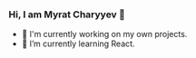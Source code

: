 ### Hi, I am Myrat Charyyev 👋




- 🔭 I'm currently working on my own projects.
- 🌱 I’m currently learning React.
<!-- - 🤔 I’m looking for help with ...
- 💬 Ask me about ...
- 📫 How to reach me: ...
- 😄 Pronouns: ...
- ⚡ Fun fact: ... -->

